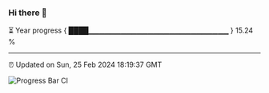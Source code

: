### Hi there 👋

⏳ Year progress { ████▁▁▁▁▁▁▁▁▁▁▁▁▁▁▁▁▁▁▁▁▁▁▁▁▁▁ } 15.24 %

---

⏰ Updated on Sun, 25 Feb 2024 18:19:37 GMT

![Progress Bar CI](https://github.com/ZhaoGui/ZhaoGui/workflows/Progress%20Bar%20CI/badge.svg)
